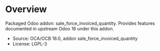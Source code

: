 # Overview

Packaged Odoo addon: sale_force_invoiced_quantity. Provides features documented in upstream Odoo 16 under this addon.

- Source: OCA/OCB 16.0, addon sale_force_invoiced_quantity
- License: LGPL-3
